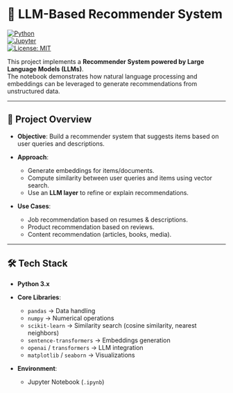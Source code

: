 # 🤖 LLM-Based Recommender System  

[![Python](https://img.shields.io/badge/Python-3.9-blue.svg)](https://www.python.org/)  
[![Jupyter](https://img.shields.io/badge/Jupyter-Notebook-orange.svg)](https://jupyter.org/)  
[![License: MIT](https://img.shields.io/badge/License-MIT-green.svg)](LICENSE)  

This project implements a **Recommender System powered by Large Language Models (LLMs)**.  
The notebook demonstrates how natural language processing and embeddings can be leveraged to generate recommendations from unstructured data.  

---

## 🚀 Project Overview  

- **Objective**: Build a recommender system that suggests items based on user queries and descriptions.  
- **Approach**:  
  - Generate embeddings for items/documents.  
  - Compute similarity between user queries and items using vector search.  
  - Use an **LLM layer** to refine or explain recommendations.  

- **Use Cases**:  
  - Job recommendation based on resumes & descriptions.  
  - Product recommendation based on reviews.  
  - Content recommendation (articles, books, media).  

---

## 🛠️ Tech Stack  

- **Python 3.x**  
- **Core Libraries**:  
  - `pandas` → Data handling  
  - `numpy` → Numerical operations  
  - `scikit-learn` → Similarity search (cosine similarity, nearest neighbors)  
  - `sentence-transformers` → Embeddings generation  
  - `openai` / `transformers` → LLM integration  
  - `matplotlib` / `seaborn` → Visualizations  

- **Environment**:  
  - Jupyter Notebook (`.ipynb`)  



